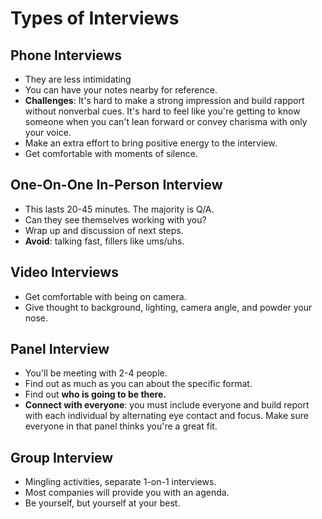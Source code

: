 # Types of Interviews

## Phone Interviews

* They are less intimidating
* You can have your notes nearby for reference.
* **Challenges**: It's hard to make a strong impression and build rapport without nonverbal cues. It's hard to feel like you're getting to know someone when you can't lean forward or convey charisma with only your voice.
* Make an extra effort to bring positive energy to the interview.
* Get comfortable with moments of silence.

## One-On-One In-Person Interview

* This lasts 20-45 minutes. The majority is Q/A.
* Can they see themselves working with you?
* Wrap up and discussion of next steps.
* **Avoid**: talking fast, fillers like ums/uhs.

## Video Interviews

* Get comfortable with being on camera.
* Give thought to background, lighting, camera angle, and powder your nose.

## Panel Interview

* You'll be meeting with 2-4 people.
* Find out as much as you can about the specific format.
* Find out **who is going to be there.**
* **Connect with everyone**: you must include everyone and build report with each individual by alternating eye contact and focus. Make sure everyone in that panel thinks you're a great fit.

## Group Interview

* Mingling activities, separate 1-on-1 interviews.
* Most companies will provide you with an agenda.
* Be yourself, but yourself at your best.
